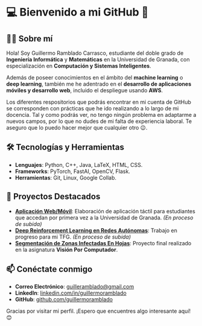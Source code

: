 # 💻 Bienvenido a mi GitHub 👋

## 👨‍🎓 Sobre mí  
Hola! Soy Guillermo Ramblado Carrasco, estudiante del doble grado de **Ingeniería Informática** y **Matemáticas** en la Universidad de Granada, con especialización en **Computación y Sistemas Inteligentes**. 

Además de poseer conocimientos en el ámbito del **machine learning** o **deep learning**, 
también me he adentrado en el **desarrollo de aplicaciones móviles y desarrollo web**, incluido el despliegue usando **AWS**.

Los diferentes respositorios que podrás encontrar en mi cuenta de GitHub se corresponden con prácticas que he ido realizando a lo largo de mi docencia. Tal y como podrás ver, no tengo ningún problema en adaptarme a nuevos campos, por lo que no dudes de mi falta de experiencia laboral. Te aseguro
que lo puedo hacer mejor que cualquier otro 😉.

## 🛠️ Tecnologías y Herramientas  
- **Lenguajes**: Python, C++, Java, LaTeX, HTML, CSS. 
- **Frameworks**: PyTorch, FastAI, OpenCV, Flask.  
- **Herramientas**: Git, Linux, Google Collab.  

## 🌱 Proyectos Destacados  
- **[Aplicación Web/Móvil](#)**: Elaboración de aplicación táctil para estudiantes que accedan por primera vez a la Universidad de Granada. *(En proceso de subida)*
- **[Deep Reinforcement Learning en Redes Autónomas](#)**: Trabajo en progreso para mi TFG. *(En proceso de subida)*
- **[Segmentación de Zonas Infectadas En Hojas](#)**: Proyecto final realizado en la asignatura **Visión Por Computador**.

## 📫 Conéctate conmigo  
- **Correo Electrónico**: [guilleramblado@gmail.com](mailto:tu.email@ejemplo.com)  
- **LinkedIn**: [linkedin.com/in/guillermoramblado](https://linkedin.com/in/tuusuario)  
- **GitHub**: [github.com/guillermoramblado](https://github.com/tuusuario)

Gracias por visitar mi perfil. ¡Espero que encuentres algo interesante aquí! 😊  

<!---
guillermoramblado/guillermoramblado is a ✨ special ✨ repository because its `README.md` (this file) appears on your GitHub profile.
You can click the Preview link to take a look at your changes.
--->
